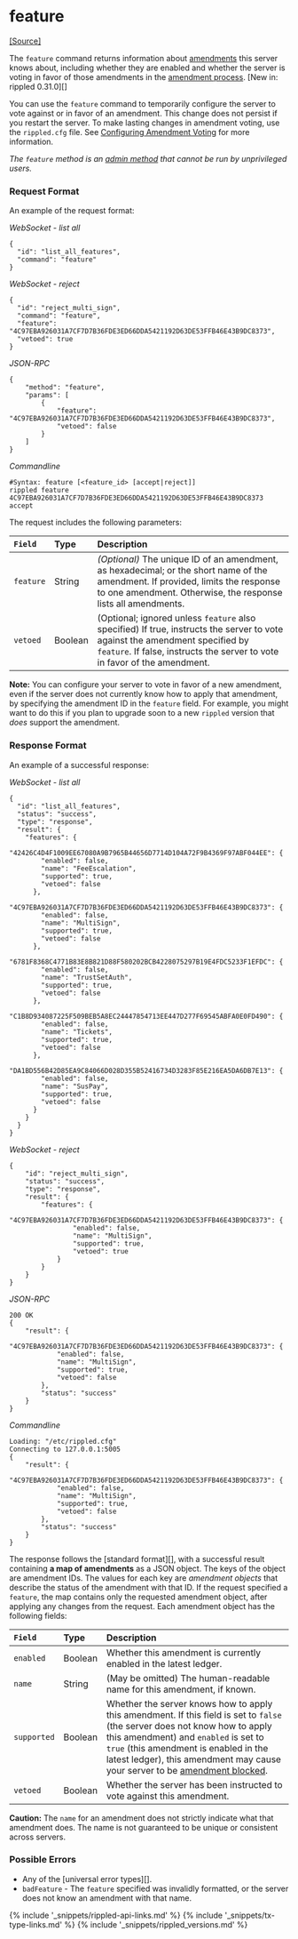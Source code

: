 # feature
[[Source]](https://github.com/ripple/rippled/blob/master/src/ripple/rpc/handlers/Feature1.cpp "Source")

The `feature` command returns information about [amendments](amendments.html) this server knows about, including whether they are enabled and whether the server is voting in favor of those amendments in the [amendment process](amendments.html#amendment-process). [New in: rippled 0.31.0][]

You can use the `feature` command to temporarily configure the server to vote against or in favor of an amendment. This change does not persist if you restart the server. To make lasting changes in amendment voting, use the `rippled.cfg` file. See [Configuring Amendment Voting](amendments.html#configuring-amendment-voting) for more information.

_The `feature` method is an [admin method](admin-rippled-methods.html) that cannot be run by unprivileged users._

### Request Format
An example of the request format:

<!-- MULTICODE_BLOCK_START -->

*WebSocket - list all*

```
{
  "id": "list_all_features",
  "command": "feature"
}
```

*WebSocket - reject*

```
{
  "id": "reject_multi_sign",
  "command": "feature",
  "feature": "4C97EBA926031A7CF7D7B36FDE3ED66DDA5421192D63DE53FFB46E43B9DC8373",
  "vetoed": true
}
```

*JSON-RPC*

```
{
    "method": "feature",
    "params": [
        {
            "feature": "4C97EBA926031A7CF7D7B36FDE3ED66DDA5421192D63DE53FFB46E43B9DC8373",
            "vetoed": false
        }
    ]
}
```

*Commandline*

```
#Syntax: feature [<feature_id> [accept|reject]]
rippled feature 4C97EBA926031A7CF7D7B36FDE3ED66DDA5421192D63DE53FFB46E43B9DC8373 accept
```

<!-- MULTICODE_BLOCK_END -->

The request includes the following parameters:

| `Field`   | Type    | Description                                            |
|:----------|:--------|:-------------------------------------------------------|
| `feature` | String  | _(Optional)_ The unique ID of an amendment, as hexadecimal; or the short name of the amendment. If provided, limits the response to one amendment. Otherwise, the response lists all amendments. |
| `vetoed`  | Boolean | (Optional; ignored unless `feature` also specified) If true, instructs the server to vote against the amendment specified by `feature`. If false, instructs the server to vote in favor of the amendment. |

**Note:** You can configure your server to vote in favor of a new amendment, even if the server does not currently know how to apply that amendment, by specifying the amendment ID in the `feature` field. For example, you might want to do this if you plan to upgrade soon to a new `rippled` version that _does_ support the amendment.

### Response Format

An example of a successful response:

<!-- MULTICODE_BLOCK_START -->

*WebSocket - list all*

```
{
  "id": "list_all_features",
  "status": "success",
  "type": "response",
  "result": {
    "features": {
      "42426C4D4F1009EE67080A9B7965B44656D7714D104A72F9B4369F97ABF044EE": {
        "enabled": false,
        "name": "FeeEscalation",
        "supported": true,
        "vetoed": false
      },
      "4C97EBA926031A7CF7D7B36FDE3ED66DDA5421192D63DE53FFB46E43B9DC8373": {
        "enabled": false,
        "name": "MultiSign",
        "supported": true,
        "vetoed": false
      },
      "6781F8368C4771B83E8B821D88F580202BCB4228075297B19E4FDC5233F1EFDC": {
        "enabled": false,
        "name": "TrustSetAuth",
        "supported": true,
        "vetoed": false
      },
      "C1B8D934087225F509BEB5A8EC24447854713EE447D277F69545ABFA0E0FD490": {
        "enabled": false,
        "name": "Tickets",
        "supported": true,
        "vetoed": false
      },
      "DA1BD556B42D85EA9C84066D028D355B52416734D3283F85E216EA5DA6DB7E13": {
        "enabled": false,
        "name": "SusPay",
        "supported": true,
        "vetoed": false
      }
    }
  }
}
```

*WebSocket - reject*

```
{
    "id": "reject_multi_sign",
    "status": "success",
    "type": "response",
    "result": {
        "features": {
            "4C97EBA926031A7CF7D7B36FDE3ED66DDA5421192D63DE53FFB46E43B9DC8373": {
                "enabled": false,
                "name": "MultiSign",
                "supported": true,
                "vetoed": true
            }
        }
    }
}
```

*JSON-RPC*

```
200 OK
{
    "result": {
        "4C97EBA926031A7CF7D7B36FDE3ED66DDA5421192D63DE53FFB46E43B9DC8373": {
            "enabled": false,
            "name": "MultiSign",
            "supported": true,
            "vetoed": false
        },
        "status": "success"
    }
}
```

*Commandline*

```
Loading: "/etc/rippled.cfg"
Connecting to 127.0.0.1:5005
{
    "result": {
        "4C97EBA926031A7CF7D7B36FDE3ED66DDA5421192D63DE53FFB46E43B9DC8373": {
            "enabled": false,
            "name": "MultiSign",
            "supported": true,
            "vetoed": false
        },
        "status": "success"
    }
}
```

<!-- MULTICODE_BLOCK_END -->

The response follows the [standard format][], with a successful result containing **a map of amendments** as a JSON object. The keys of the object are amendment IDs. The values for each key are _amendment objects_ that describe the status of the amendment with that ID. If the request specified a `feature`, the map contains only the requested amendment object, after applying any changes from the request. Each amendment object has the following fields:

| `Field`     | Type    | Description                                          |
|:------------|:--------|:-----------------------------------------------------|
| `enabled`   | Boolean | Whether this amendment is currently enabled in the latest ledger. |
| `name`      | String  | (May be omitted) The human-readable name for this amendment, if known. |
| `supported` | Boolean | Whether the server knows how to apply this amendment. If this field is set to `false` (the server does not know how to apply this amendment) and `enabled` is set to `true` (this amendment is enabled in the latest ledger), this amendment may cause your server to be [amendment blocked](amendments.html#amendment-blocked). |
| `vetoed`    | Boolean | Whether the server has been instructed to vote against this amendment. |

**Caution:** The `name` for an amendment does not strictly indicate what that amendment does. The name is not guaranteed to be unique or consistent across servers.

### Possible Errors

* Any of the [universal error types][].
* `badFeature` - The `feature` specified was invalidly formatted, or the server does not know an amendment with that name.

<!--{# common link defs #}-->
{% include '_snippets/rippled-api-links.md' %}
{% include '_snippets/tx-type-links.md' %}
{% include '_snippets/rippled_versions.md' %}
